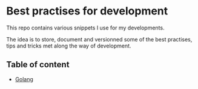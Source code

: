 Best practises for development
==============================

This repo contains various snippets I use for my developments.

The idea is to store, document and versionned some of the best practises, tips
and tricks met along the way of development.

Table of content
----------------

- [Golang](./golang/)
